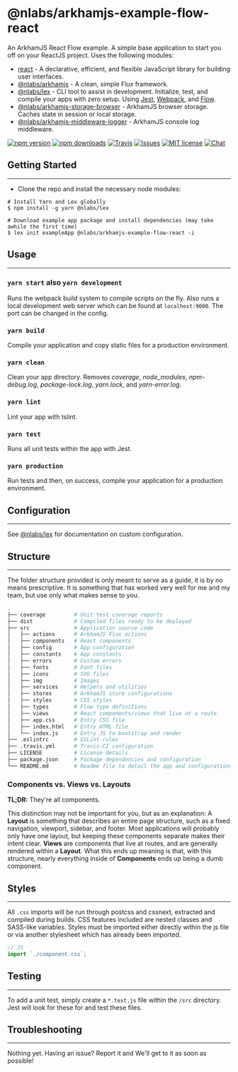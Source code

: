 # @nlabs/arkhamjs-example-flow-react

An ArkhamJS React Flow example. A simple base application to start you off on your ReactJS project. Uses the following modules:

- [react](https://www.npmjs.com/package/react) - A declarative, efficient, and flexible JavaScript library for building user interfaces.
- [@nlabs/arkhamjs](https://www.npmjs.com/package/@nlabs/arkhamjs) - A clean, simple Flux framework.
- [@nlabs/lex](https://www.npmjs.com/package/@nlabs/lex) - CLI tool to assist in development. Initialize, test, and compile your apps with zero setup. Using [Jest](https://facebook.github.io/jest/), [Webpack](https://webpack.js.org/), and [Flow](http://www.typescriptlang.org/).
- [@nlabs/arkhamjs-storage-browser](https://www.npmjs.com/package/@nlabs/arkhamjs-storage-browser) - ArkhamJS browser storage. Caches state in session or local storage.
- [@nlabs/arkhamjs-middleware-logger](https://www.npmjs.com/package/@nlabs/arkhamjs-middleware-logger) - ArkhamJS console log middleware.

[![npm version](https://img.shields.io/npm/v/@nlabs/arkhamjs-example-flow-react.svg?style=flat-square)](https://www.npmjs.com/package/@nlabs/arkhamjs-example-flow-react)
[![npm downloads](https://img.shields.io/npm/dm/@nlabs/arkhamjs-example-flow-react.svg?style=flat-square)](https://www.npmjs.com/package/@nlabs/arkhamjs-example-flow-react)
[![Travis](https://img.shields.io/travis/nitrogenlabs/arkhamjs.svg?style=flat-square)](https://travis-ci.org/nitrogenlabs/arkhamjs)
[![Issues](https://img.shields.io/github/issues/nitrogenlabs/arkhamjs.svg?style=flat-square)](https://github.com/nitrogenlabs/arkhamjs/issues)
[![MIT license](https://img.shields.io/badge/license-MIT-brightgreen.svg?style=flat-square)](http://opensource.org/licenses/MIT)
[![Chat](https://img.shields.io/discord/446122412715802649.svg)](https://discord.gg/Ttgev58)

## Getting Started

---------------

- Clone the repo and install the necessary node modules:

```shell
# Install Yarn and Lex globally
$ npm install -g yarn @nlabs/lex

# Download example app package and install dependencies (may take awhile the first time)
$ lex init exampleApp @nlabs/arkhamjs-example-flow-react -i
```

## Usage

---------------

### `yarn start` also `yarn development`

Runs the webpack build system to compile scripts on the fly. Also runs a local development web server which can be found at `localhost:9000`. The port can be changed in the config.

### `yarn build`

Compile your application and copy static files for a production environment.

### `yarn clean`

Clean your app directory. Removes *coverage*, *node_modules*, *npm-debug.log*, *package-lock.log*, *yarn.lock*, and *yarn-error.log*.

### `yarn lint`

Lint your app with tslint.

### `yarn test`

Runs all unit tests within the app with Jest.

### `yarn production`

Run tests and then, on success, compile your application for a production environment.

## Configuration

---------------

See [@nlabs/lex](https://www.npmjs.com/package/@nlabs/lex) for documentation on custom configuration.

## Structure

---------------

The folder structure provided is only meant to serve as a guide, it is by no means prescriptive. It is something that has worked very well for me and my team, but use only what makes sense to you.

```bash
.
├── coverage         # Unit test coverage reports
├── dist             # Compiled files ready to be deployed
├── src              # Application source code
│   ├── actions      # ArkhamJS Flux actions
│   ├── components   # React components
│   ├── config       # App configuration
│   ├── constants    # App constants
│   ├── errors       # Custom errors
│   ├── fonts        # Font files
│   ├── icons        # SVG files
│   ├── img          # Images
│   ├── services     # Helpers and utilities
│   ├── stores       # ArkhamJS store configurations
│   ├── styles       # CSS styles
│   ├── types        # Flow type definitions
│   ├── views        # React components/views that live at a route
│   ├── app.css      # Entry CSS file
│   ├── index.html   # Entry HTML file
│   └── index.js     # Entry JS to bootstrap and render
├── .eslintrc        # ESLint rules
├── .travis.yml      # Travis-CI configuration
├── LICENSE          # License details
├── package.json     # Package dependencies and configuration
└── README.md        # Readme file to detail the app and configurations
```

### Components vs. Views vs. Layouts

**TL;DR:** They're all components.

This distinction may not be important for you, but as an explanation: A **Layout** is something that describes an entire page structure, such as a fixed navigation, viewport, sidebar, and footer. Most applications will probably only have one layout, but keeping these components separate makes their intent clear. **Views** are components that live at routes, and are generally rendered within a **Layout**. What this ends up meaning is that, with this structure, nearly everything inside of **Components** ends up being a dumb component.

## Styles

---------------

All `.css` imports will be run through postcss and cssnext, extracted and compiled during builds. CSS features included are nested classes and SASS-like variables. Styles must be imported either directly within the js file or via another stylesheet which has already been imported.

```js
// JS
import `./component.css`;
```

## Testing

---------------

To add a unit test, simply create a `*.test.js` file within the `/src` directory. Jest will look for these for and test these files.

## Troubleshooting

---------------

Nothing yet. Having an issue? Report it and We'll get to it as soon as possible!

